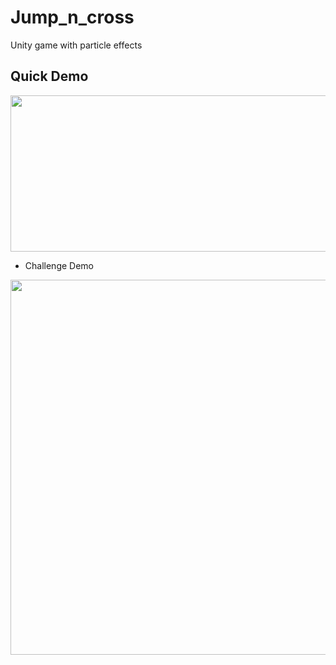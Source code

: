 # Jump_n_cross
 Unity game with particle effects

## Quick Demo
<img src = "Jump_n_cross.gif" width = 600 height= 250>

* Challenge Demo
<img src = "Unity_challenge3.gif" width = 600>
